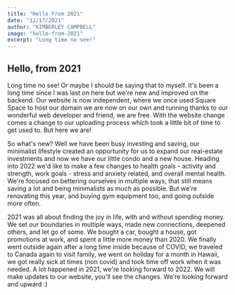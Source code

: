 ```yaml
---
title: "Hello From 2021"
date: "12/17/2021"
author: "KIMBERLEY CAMPBELL"
image: "hello-from-2021"
excerpt: "Long time no see!"
---
```


## Hello, from 2021 

Long time no see! Or maybe I should be saying that to myself. It's been a long time since I was last on here but we're new and improved on the backend. Our website is now independent, where we once used Square Space to host our domain we are now on our own and running thanks to our wonderful web developer and friend, we are free. With the website change comes a change to our uploading process which took a little bit of time to get used to. But here we are! 

So what's new? Well we have been busy investing and saving, our minimalist lifestyle created an opportunity for us to expand our real-estate investments and now we have our little condo and a new house. Heading into 2022 we'd like to make a few changes to health goals - activity and strength, work goals - stress and anxiety related, and overall mental health. We're focused on bettering ourselves in multiple ways, that still means saving a lot and being minimalists as much as possible. But we're renovating this year, and buying gym equipment too, and going outside more often. 

2021 was all about finding the joy in life, with and without spending money. We set our boundaries in multiple ways, made new connections, deepened others, and let go of some. We bought a car, bought a house, got promotions at work, and spent a little more money than 2020. We finally went outside again after a long time inside because of COVID, we traveled to Canada again to visit family, we went on holiday for a month in Hawaii, we got really sick at times (non covid) and took time off work when it was needed. A lot happened in 2021, we're looking forward to 2022. We will make updates to our website, you'll see the changes. We're looking forward and upward :) 

